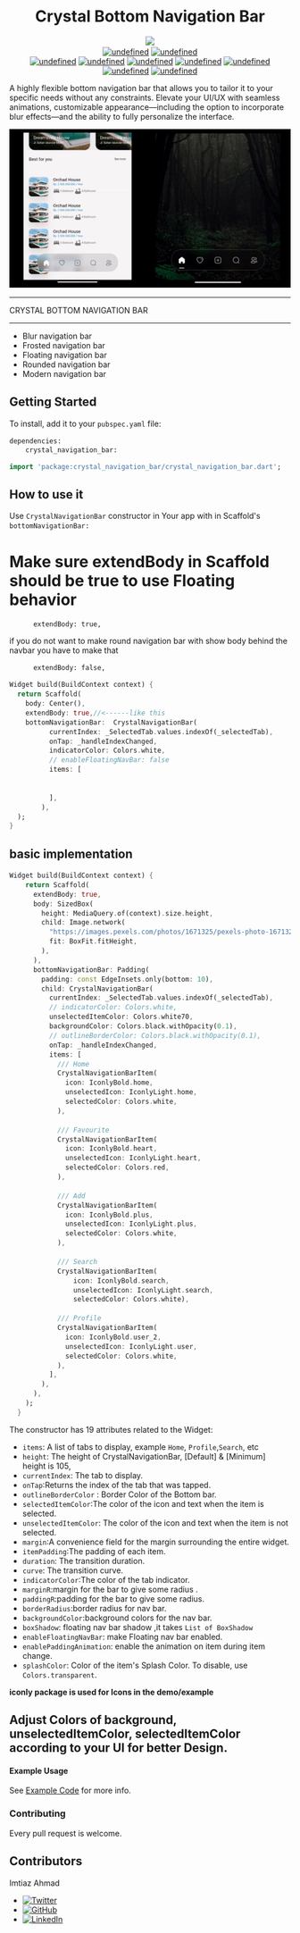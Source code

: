  <h1 align="center">  Crystal Bottom Navigation Bar</h1>

 <p align="center">

 <img src="https://img.shields.io/badge/Maintained%3F-Yes-green?style=for-the-badge">
  <br>
  <a href="#" target="_blank"><img alt="undefined" src="https://badgen.net/pub/flutter-platform/crystal_navigation_bar"></a>
  <a href="#" target="_blank"><img alt="undefined" src="https://badgen.net/pub/sdk-version/crystal_navigation_bar"></a>
  <br>
  <a href="#" target="_blank"><img alt="undefined" src="https://badgen.net/pub/v/crystal_navigation_bar"></a>
  <a href="#" target="_blank"><img alt="undefined" src="https://badgen.net/pub/license/crystal_navigation_bar"></a>
  <a href="#" target="_blank"><img alt="undefined" src="https://badgen.net/pub/likes/crystal_navigation_bar"></a>
  <a href="#" target="_blank"><img alt="undefined" src="https://badgen.net/pub/points/crystal_navigation_bar"></a>
  <a href="#" target="_blank"><img alt="undefined" src="https://badgen.net/pub/popularity/crystal_navigation_bar"></a>
  <br>
  <a href="#"><img alt="undefined" src="https://img.shields.io/github/license/GitSquared/edex-ui.svg?style=popout"></a>
  <a href="#" target="_blank"><img alt="undefined" src="https://badgen.net//github/stars/immi420/crystal_navigation_bar"></a>


  <br>


</p>



A highly flexible bottom navigation bar that allows you to tailor it to your specific needs without any constraints. Elevate your UI/UX with seamless animations, customizable appearance—including the option to incorporate blur effects—and the ability to fully personalize the interface.

![](screenshots/example.gif)

___

CRYSTAL BOTTOM NAVIGATION BAR
___ 
+ Blur navigation bar
+ Frosted navigation bar
+ Floating navigation bar
+ Rounded navigation bar
+ Modern navigation bar


## Getting Started

To install, add it to your `pubspec.yaml` file:

```
dependencies:
    crystal_navigation_bar:

```

```dart
import 'package:crystal_navigation_bar/crystal_navigation_bar.dart';
```

## How to use it

Use `CrystalNavigationBar` constructor in Your app with in Scaffold's `bottomNavigationBar:`

# Make sure extendBody in Scaffold should be true to use Floating behavior
          extendBody: true,
if you do not want to make round navigation bar with show body behind the navbar
you have to make that

          extendBody: false,

```dart
Widget build(BuildContext context) {
  return Scaffold(
    body: Center(),
    extendBody: true,//<------like this 
    bottomNavigationBar:  CrystalNavigationBar(
          currentIndex: _SelectedTab.values.indexOf(_selectedTab),
          onTap: _handleIndexChanged,
          indicatorColor: Colors.white,
          // enableFloatingNavBar: false
          items: [
            
            
          ],
        ),
  );
}
```

## basic implementation

```dart
Widget build(BuildContext context) {
    return Scaffold(
      extendBody: true,
      body: SizedBox(
        height: MediaQuery.of(context).size.height,
        child: Image.network(
          "https://images.pexels.com/photos/1671325/pexels-photo-1671325.jpeg?auto=compress&cs=tinysrgb&w=1260&h=750&dpr=2",
          fit: BoxFit.fitHeight,
        ),
      ),
      bottomNavigationBar: Padding(
        padding: const EdgeInsets.only(bottom: 10),
        child: CrystalNavigationBar(
          currentIndex: _SelectedTab.values.indexOf(_selectedTab),
          // indicatorColor: Colors.white,
          unselectedItemColor: Colors.white70,
          backgroundColor: Colors.black.withOpacity(0.1),
          // outlineBorderColor: Colors.black.withOpacity(0.1),
          onTap: _handleIndexChanged,
          items: [
            /// Home
            CrystalNavigationBarItem(
              icon: IconlyBold.home,
              unselectedIcon: IconlyLight.home,
              selectedColor: Colors.white,
            ),

            /// Favourite
            CrystalNavigationBarItem(
              icon: IconlyBold.heart,
              unselectedIcon: IconlyLight.heart,
              selectedColor: Colors.red,
            ),

            /// Add
            CrystalNavigationBarItem(
              icon: IconlyBold.plus,
              unselectedIcon: IconlyLight.plus,
              selectedColor: Colors.white,
            ),

            /// Search
            CrystalNavigationBarItem(
                icon: IconlyBold.search,
                unselectedIcon: IconlyLight.search,
                selectedColor: Colors.white),

            /// Profile
            CrystalNavigationBarItem(
              icon: IconlyBold.user_2,
              unselectedIcon: IconlyLight.user,
              selectedColor: Colors.white,
            ),
          ],
        ),
      ),
    );
  }

```

The constructor has 19 attributes related to the Widget:

- `items`: A list of tabs to display, example `Home`, `Profile`,`Search`, etc
- `height`: The height of CrystalNavigationBar, [Default] & [Minimum] height is 105,
- `currentIndex`: The tab to display.
- `onTap`:Returns the index of the tab that was tapped.
- `outlineBorderColor` : Border Color of the Bottom bar.
- `selectedItemColor`:The color of the icon and text when the item is selected.
- `unselectedItemColor`: The color of the icon and text when the item is not selected.
- `margin`:A convenience field for the margin surrounding the entire widget.
- `itemPadding`:The padding of each item.
- `duration`: The transition duration.
- `curve`: The transition curve.
- `indicatorColor`:The color of the tab indicator.
- `marginR`:margin for the bar to give some radius .
- `paddingR`:padding for the bar to give some radius.
- `borderRadius`:border radius for nav bar.
- `backgroundColor`:background colors for the nav bar.
- `boxShadow`: floating nav bar shadow ,it takes `List of BoxShadow`
- `enableFloatingNavBar`: make Floating nav bar enabled.
- `enablePaddingAnimation`: enable the animation on item during item change.
- `splashColor`: Color of the item's Splash Color. To disable, use `Colors.transparent`.


**iconly package is used for Icons in the demo/example**
## Adjust Colors of background, unselectedItemColor, selectedItemColor according to your UI for better Design.

#### Example Usage

See [Example Code](example/lib/main.dart) for more info.

### Contributing
Every pull request is welcome.

## Contributors
Imtiaz Ahmad
- [![Twitter](https://img.shields.io/badge/Twitter-1DA1F2?style=for-the-badge&logo=twitter&logoColor=white)](https://twitter.com/its_immi)
- [![GitHub](https://img.shields.io/badge/GitHub-181717?style=for-the-badge&logo=github&logoColor=white)](https://github.com/immi420)
- [![LinkedIn](https://img.shields.io/badge/LinkedIn-0077B5?style=for-the-badge&logo=linkedin&logoColor=white)](https://www.linkedin.com/in/imtiazahmadofficial/)

   

